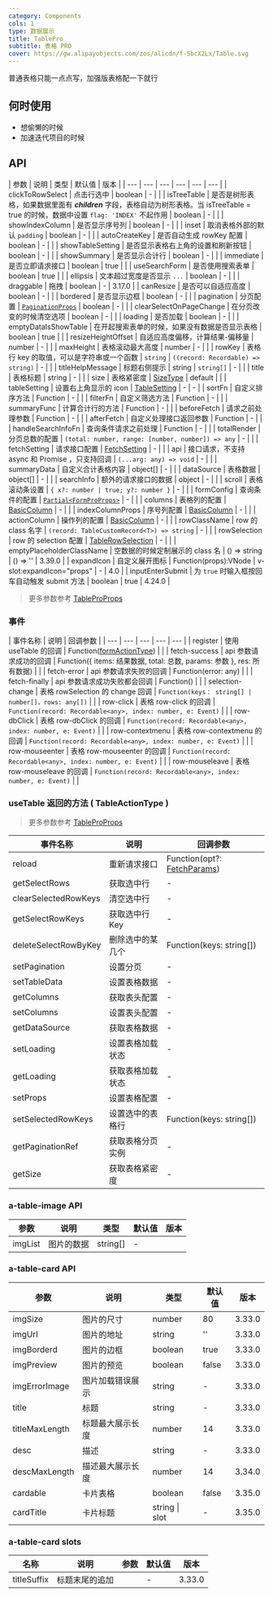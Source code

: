 ```yaml
---
category: Components
cols: 1
type: 数据展示
title: TablePro
subtitle: 表格 PRO
cover: https://gw.alipayobjects.com/zos/alicdn/f-SbcX2Lx/Table.svg
---
```


普通表格只能一点点写，加强版表格配一下就行

## 何时使用

- 想偷懒的时候
- 加速迭代项目的时候

## API

| 参数 | 说明 | 类型 | 默认值 | 版本 |
| --- | --- | --- | --- | --- | --- |
| clickToRowSelect | 点击行选中 | boolean | - |  |
| isTreeTable | 是否是树形表格，如果数据里面有 **_children_** 字段，表格自动为树形表格。当 isTreeTable = true 的时候，数据中设置 `flag: 'INDEX'` 不起作用 | boolean | - |  |
| showIndexColumn | 是否显示序号列 | boolean | - |  |
| inset | 取消表格外部的默认 `padding` | boolean | - |  |
| autoCreateKey | 是否自动生成 rowKey 配置 | boolean | - |  |
| showTableSetting | 是否显示表格右上角的设置和刷新按钮 | boolean | - |  |
| showSummary | 是否显示合计行 | boolean | - |  |
| immediate | 是否立即请求接口 | boolean | true |  |
| useSearchForm | 是否使用搜索表单 | boolean | true |  |
| ellipsis | 文本超过宽度是否显示 `...` | boolean | - |  |
| draggable | 拖拽 | boolean | - | 3.17.0 |
| canResize | 是否可以自适应高度 | boolean | - |  |
| bordered | 是否显示边框 | boolean | - |  |
| pagination | 分页配置 | [`PaginationProps`](./src/types/pagination.ts#15) \| boolean | - |  |
| clearSelectOnPageChange | 在分页改变的时候清空选项 | boolean | - |  |
| loading | 是否加载 | boolean | - |  |
| emptyDataIsShowTable | 在开起搜索表单的时候，如果没有数据是否显示表格 | boolean | true |  |
| resizeHeightOffset | 自适应高度偏移，计算结果-偏移量 | number | - |  |
| maxHeight | 表格滚动最大高度 | number | - |  |
| rowKey | 表格行 key 的取值，可以是字符串或一个函数 | `string` | `((record: Recordable) => string)` | - |  |
| titleHelpMessage | 标题右侧提示 | string \| `string[]` | - |  |
| title | 表格标题 | string | - |  |
| size | 表格紧密度 | [SizeType](./src/types/table.ts#L94) | default |  |
| tableSetting | 设置右上角显示的 icon | [TableSetting](./src/types/table.ts#L143) | - | - |
| sortFn | 自定义排序方法 | Function | - |  |
| filterFn | 自定义筛选方法 | Function | - |  |
| summaryFunc | 计算合计行的方法 | Function | - |  |
| beforeFetch | 请求之前处理参数 | Function | - |  |
| afterFetch | 自定义处理接口返回参数 | Function | - |  |
| handleSearchInfoFn | 查询条件请求之前处理 | Function | - |  |
| totalRender | 分页总数的配置 | `(total: number, range: [number, number]) => any` | - |  |
| fetchSetting | 请求接口配置 | [FetchSetting](./src/types/table.ts#L132) | - |  |
| api | 接口请求，不支持 async 和 Promise ，只支持回调 | `(...arg: any) => void` | - |  |
| summaryData | 自定义合计表格内容 | object[] | - |  |
| dataSource | 表格数据 | object[] | - |  |
| searchInfo | 额外的请求接口的数据 | object | - |  |
| scroll | 表格滚动条设置 | `{ x?: number | true; y?: number }` | - |  |
| formConfig | 查询条件的配置 | [`Partial<FormProProps>`](../form-pro/src/props.ts) | - |  |
| columns | 表格列的配置 | [BasicColumn](https://github.com/fe6/water-pro/blob/next/components/table-pro/src/types/column.ts#L33) | - |  |
| indexColumnProps | 序号列配置 | [BasicColumn](https://github.com/fe6/water-pro/blob/next/components/table-pro/src/types/column.ts#L33) | - |  |
| actionColumn | 操作列的配置 | [BasicColumn](https://github.com/fe6/water-pro/blob/next/components/table-pro/src/types/column.ts#L33) | - |  |
| rowClassName | row 的 class 名字 | `(record: TableCustomRecord<T>) => string` | - |  |
| rowSelection | row 的 selection 配置 | [TableRowSelection](./src/types/table.ts#21) | - |  |
| emptyPlaceholderClassName | 空数据的时候定制展示的 class 名 | () => string | () => '' | 3.39.0 |
| expandIcon | 自定义展开图标 | Function(props):VNode \| v-slot:expandIcon="props" | - | 4.0 |
| inputEnterSubmit | 为 `true` 时输入框按回车自动触发 submit 方法 | boolean | true | 4.24.0 |

> 更多参数参考 [TableProProps](https://github.com/fe6/water-pro/blob/next/components/table-pro/src/types/column.ts#L33)

### 事件

| 事件名称 | 说明 | 回调参数 |
| --- | --- | --- | --- | --- |
| register | 使用 useTable 的回调 | Function([formActionType](https://github.com/fe6/water-pro/blob/next/components/form-pro/src/types/form.ts#L29)) |  |
| fetch-success | api 参数请求成功的回调 | Function({ items: 结果数据, total: 总数, params: 参数 }, res: 所有数据) |  |
| fetch-error | api 参数请求失败的回调 | Function(error: any) |  |
| fetch-finally | api 参数请求成功失败都会回调 | Function() |  |
| selection-change | 表格 rowSelection 的 change 回调 | `Function(keys： string[] | number[]，rows: any[])` |  |
| row-click | 表格 row-click 的回调 | `Function(record: Recordable<any>, index: number, e: Event)` |  |
| row-dbClick | 表格 row-dbClick 的回调 | `Function(record: Recordable<any>, index: number, e: Event)` |  |
| row-contextmenu | 表格 row-contextmenu 的回调 | `Function(record: Recordable<any>, index: number, e: Event)` |  |
| row-mouseenter | 表格 row-mouseenter 的回调 | `Function(record: Recordable<any>, index: number, e: Event)` |  |
| row-mouseleave | 表格 row-mouseleave 的回调 | `Function(record: Recordable<any>, index: number, e: Event)` |  |

### useTable 返回的方法 ( TableActionType )

> 更多参数参考 [TableProProps](./src/types/table.ts#102)

| 事件名称             | 说明             | 回调参数                                               |
| -------------------- | ---------------- | ------------------------------------------------------ |
| reload               | 重新请求接口     | Function(opt?: [FetchParams](./src/types/table.ts#79)) |
| getSelectRows        | 获取选中行       | -                                                      |
| clearSelectedRowKeys | 清空选中行       | -                                                      |
| getSelectRowKeys     | 获取选中行 Key   | -                                                      |
| deleteSelectRowByKey | 删除选中的某几个 | Function(keys: string[])                               |
| setPagination        | 设置分页         | -                                                      |
| setTableData         | 设置表格数据     | -                                                      |
| getColumns           | 获取表头配置     | -                                                      |
| setColumns           | 设置表头配置     | -                                                      |
| getDataSource        | 获取表格数据     | -                                                      |
| setLoading           | 设置表格加载状态 | -                                                      |
| getLoading           | 获取表格加载状态 | -                                                      |
| setProps             | 设置表格配置     | -                                                      |
| setSelectedRowKeys   | 设置选中的表格行 | Function(keys: string[])                               |
| getPaginationRef     | 获取表格分页实例 | -                                                      |
| getSize              | 获取表格紧密度   | -                                                      |

### a-table-image API

| 参数    | 说明       | 类型     | 默认值 | 版本 |
| ------- | ---------- | -------- | ------ | ---- |
| imgList | 图片的数据 | string[] | -      |      |

### a-table-card API

| 参数           | 说明             | 类型           | 默认值 | 版本   |
| -------------- | ---------------- | -------------- | ------ | ------ |
| imgSize        | 图片的尺寸       | number         | 80     | 3.33.0 |
| imgUrl         | 图片的地址       | string         | ''     | 3.33.0 |
| imgBorderd     | 图片的边框       | boolean        | true   | 3.33.0 |
| imgPreview     | 图片的预览       | boolean        | false  | 3.33.0 |
| imgErrorImage  | 图片加载错误展示 | string         | -      | 3.33.0 |
| title          | 标题             | string         | -      | 3.33.0 |
| titleMaxLength | 标题最大展示长度 | number         | 14     | 3.33.0 |
| desc           | 描述             | string         | -      | 3.33.0 |
| descMaxLength  | 描述最大展示长度 | number         | 14     | 3.34.0 |
| cardable       | 卡片表格         | boolean        | false  | 3.35.0 |
| cardTitle      | 卡片标题         | string \| slot | -      | 3.35.0 |

### a-table-card slots

| 名称        | 说明           | 参数 | 默认值 | 版本   |
| ----------- | -------------- | ---- | ------ | ------ |
| titleSuffix | 标题末尾的追加 |      | -      | 3.33.0 |
